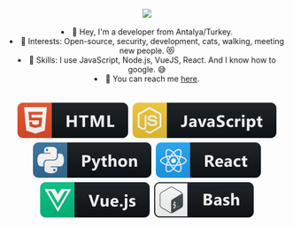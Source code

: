 <p align="center">
  <img
    src="https://c.tenor.com/yu4yJBMcidMAAAAS/space.gif?raw=true"
  />
</p>
<div align="center">
  <li>🎉 Hey, I'm a developer from Antalya/Turkey.</li>
  <li>
    🧐 Interests: Open-source, security, development, cats, walking, meeting new
    people. 😻
  </li>
  <li>
    📝 Skills: I use JavaScript, Node.js, VueJS, React. And I know how to
    google. 😅
  </li>
  <li>
    📙 You can reach me
    <a href="https://superpeer.com/tansi">here</a>.
<!--     <a href="https://drive.google.com/file/d/1yerX3NpYm3JrkTPdiTxhtHktpzJ7UCfS/view">Hire me</a> -->
  </li>
</div>
<br />


<p align="center">
 <img src="https://raw.githubusercontent.com/8bithemant/8bithemant/master/svg/dev/languages/html.svg" alt="Twitter" style="vertical-align:top; margin:4px"><img src="https://raw.githubusercontent.com/8bithemant/8bithemant/master/svg/dev/languages/js.svg" alt="Twitter" style="vertical-align:top; margin:4px"><img src="https://raw.githubusercontent.com/8bithemant/8bithemant/master/svg/dev/languages/python.svg" alt="Twitter" style="vertical-align:top; margin:4px"><img src="https://raw.githubusercontent.com/8bithemant/8bithemant/master/svg/dev/frameworks/react.svg" alt="Twitter" style="vertical-align:top; margin:4px"><img src="https://raw.githubusercontent.com/8bithemant/8bithemant/master/svg/dev/frameworks/vue.svg" alt="Twitter" style="vertical-align:top; margin:4px"><img src="https://raw.githubusercontent.com/8bithemant/8bithemant/master/svg/dev/tools/bash.svg" alt="Twitter" style="vertical-align:top; margin:4px">

</p>
